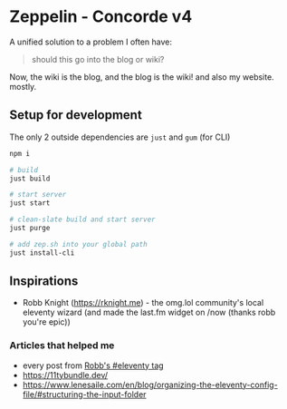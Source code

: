 # Zeppelin - Concorde v4
A unified solution to a problem I often have:

> should this go into the blog or wiki?

Now, the wiki is the blog, and the blog is the wiki! and also my website. mostly.

## Setup for development
The only 2 outside dependencies are `just` and `gum` (for CLI)

```sh
npm i

# build
just build

# start server
just start

# clean-slate build and start server
just purge

# add zep.sh into your global path
just install-cli
```

## Inspirations

- Robb Knight (https://rknight.me) - the omg.lol community's local eleventy wizard (and made the last.fm widget on /now (thanks robb you're epic))

### Articles that helped me
- every post from [Robb's #eleventy tag](https://rknight.me/blog/tags/eleventy)
- https://11tybundle.dev/
- https://www.lenesaile.com/en/blog/organizing-the-eleventy-config-file/#structuring-the-input-folder


